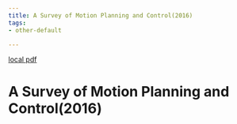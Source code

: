 ```yaml
---
title: A Survey of Motion Planning and Control(2016)
tags:
- other-default

---
```


[local pdf](../../../pdfs/2016-A%20Survey%20of%20Motion%20Planning%20and%20Control.pdf)

# A Survey of Motion Planning and Control(2016)

